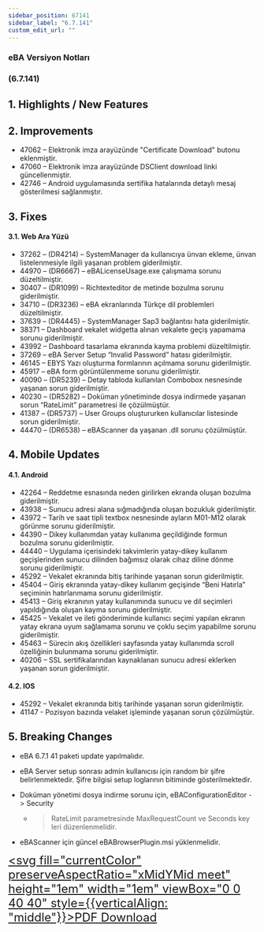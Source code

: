 ```yaml
---
sidebar_position: 67141
sidebar_label: "6.7.141"
custom_edit_url: ""
---
```

### eBA Versiyon Notları

### (6.7.141)

## 1. Highlights / New Features

## 2. Improvements

- 47062 – Elektronik imza arayüzünde "Certificate Download" butonu eklenmiştir.
- 47060 – Elektronik imza arayüzünde DSClient download linki güncellenmiştir.
- 42746 – Android uygulamasında sertifika hatalarında detaylı mesaj gösterilmesi
    sağlanmıştır.

## 3. Fixes

#### 3.1. Web Ara Yüzü

- 37262 – (DR4214) – SystemManager da kullanıcıya ünvan ekleme, ünvan listelenmesiyle
    ilgili yaşanan problem giderilmiştir.
- 44970 – (DR6667) – eBALicenseUsage.exe çalışmama sorunu düzeltilmiştir.
- 30407 – (DR1099) – Richtexteditor de metinde bozulma sorunu giderilmiştir.
- 34710 – (DR3236) – eBA ekranlarında Türkçe dil problemleri düzeltilmiştir.
- 37639 – (DR4445) – SystemManager Sap3 bağlantısı hata giderilmiştir.
- 38371 – Dashboard vekalet widgetta alınan vekalete geçiş yapamama sorunu
    giderilmiştir.
- 43992 – Dashboard tasarlama ekranında kayma problemi düzeltilmiştir.
- 37269 – eBA Server Setup “Invalid Password” hatası giderilmiştir.
- 46145 – EBYS Yazı oluşturma formlarının açılmama sorunu giderilmiştir.
- 45917 – eBA form görüntülenmeme sorunu giderilmiştir.
- 40090 – (DR5239) – Detay tabloda kullanılan Combobox nesnesinde yaşanan sorun
    giderilmiştir.
- 40230 – (DR5282) – Doküman yönetiminde dosya indirmede yaşanan sorun “RateLimit”
    parametresi ile çözülmüştür.
- 41387 – (DR5737) – User Groups oluştururken kullanıcılar listesinde sorun giderilmiştir.
- 44470 – (DR6538) – eBAScanner da yaşanan .dll sorunu çözülmüştür.


## 4. Mobile Updates

#### 4.1. Android

- 42264 – Reddetme esnasında neden girilirken ekranda oluşan bozulma giderilmiştir.
- 43938 – Sunucu adresi alana sığmadığında oluşan bozukluk giderilmiştir.
- 43972 – Tarih ve saat tipli textbox nesnesinde ayların M01-M12 olarak görünme sorunu
    giderilmiştir.
- 44390 – Dikey kullanımdan yatay kullanıma geçildiğinde formun bozulma sorunu
    giderilmiştir.
- 44440 – Uygulama içerisindeki takvimlerin yatay-dikey kullanım geçişlerinden sunucu
    dilinden bağımsız olarak cihaz diline dönme sorunu giderilmiştir.
- 45292 – Vekalet ekranında bitiş tarihinde yaşanan sorun giderilmiştir.
- 45404 – Giriş ekranında yatay-dikey kullanım geçişinde “Beni Hatırla” seçiminin
    hatırlanmama sorunu giderilmiştir.
- 45413 – Giriş ekranının yatay kullanımında sunucu ve dil seçimleri yapıldığında oluşan
    kayma sorunu giderilmiştir.
- 45425 – Vekalet ve ileti gönderiminde kullanıcı seçimi yapılan ekranın yatay ekrana uyum
    sağlamama sorunu ve çoklu seçim yapabilme sorunu giderilmiştir.
- 45463 – Sürecin akış özellikleri sayfasında yatay kullanımda scroll özelliğinin bulunmama
    sorunu giderilmiştir.
- 40206 – SSL sertifikalarından kaynaklanan sunucu adresi eklerken yaşanan sorun
    giderilmiştir.

#### 4.2. IOS

- 45292 – Vekalet ekranında bitiş tarihinde yaşanan sorun giderilmiştir.
- 41147 - Pozisyon bazında velaket işleminde yaşanan sorun çözülmüştür.

## 5. Breaking Changes

- eBA 6.7.1 41 paketi update yapılmalıdır.


- eBA Server setup sonrası admin kullanıcısı için random bir şifre belirlenmektedir. Şifre
    bilgisi setup loglarının bitiminde gösterilmektedir.
- Doküman yönetimi dosya indirme sorunu için, eBAConfigurationEditor - > Security
    - >RateLimit parametresinde MaxRequestCount ve Seconds key leri düzenlenmelidir.
- eBAScanner için güncel eBABrowserPlugin.msi yüklenmelidir.


<font size="5"><a href="https://portal.synergynow.io/#/_redirect/hibEbWLPNIgjq2bcRIx1Rk"  target="_blank"><svg fill="currentColor" preserveAspectRatio="xMidYMid meet" height="1em" width="1em" viewBox="0 0 40 40" style={{verticalAlign: "middle"}}><g><path d="m35.8 8.5q0.6 0.6 1 1.7t0.5 1.9v25.8q0 0.8-0.6 1.5t-1.6 0.6h-30q-0.9 0-1.5-0.6t-0.6-1.5v-35.8q0-0.8 0.6-1.5t1.5-0.6h20q0.9 0 2 0.4t1.7 1.1z m-9.9-5.5v8.4h8.4q-0.3-0.6-0.5-0.9l-7-7q-0.3-0.2-0.9-0.5z m8.5 34.1v-22.8h-9.3q-0.9 0-1.5-0.6t-0.6-1.6v-9.2h-17.1v34.2h28.5z m-11.4-13.2q0.7 0.6 1.8 1.3 1.3-0.2 2.6-0.2 3.3 0 4 1.1 0.4 0.5 0 1.2 0 0 0 0l0 0v0.1q-0.2 0.8-1.6 0.8-1.1 0-2.6-0.4t-2.9-1.2q-4.9 0.5-8.7 1.8-3.4 5.9-5.4 5.9-0.4 0-0.7-0.2l-0.5-0.2q0-0.1-0.1-0.2-0.3-0.2-0.2-0.8 0.2-0.8 1.3-2t2.9-2.1q0.3-0.2 0.5 0.1 0.1 0 0.1 0.1 1.1-1.9 2.4-4.4 1.5-3.1 2.3-5.9-0.5-1.8-0.7-3.5t0.2-2.9q0.2-0.9 0.9-0.9h0.5q0.5 0 0.8 0.4 0.4 0.4 0.2 1.5-0.1 0.1-0.1 0.2 0 0 0 0.1v0.7q0 2.8-0.3 4.3 1.2 3.7 3.3 5.3z m-12.9 9.2q1.2-0.6 3.1-3.5-1.2 0.8-2 1.8t-1.1 1.7z m8.9-20.6q-0.4 1-0.1 3 0.1-0.2 0.2-1 0-0.1 0.1-0.9 0.1-0.1 0.1-0.2 0-0.1 0-0.1t0 0 0 0q0-0.5-0.3-0.8 0 0 0 0v0z m-2.8 14.8q3-1.2 6.4-1.8-0.1 0-0.3-0.2t-0.4-0.3q-1.7-1.5-2.8-4-0.6 2-1.9 4.4-0.7 1.3-1 1.9z m14.4-0.4q-0.5-0.5-3.1-0.5 1.7 0.6 2.8 0.6 0.3 0 0.4 0 0 0-0.1-0.1z"></path></g></svg>PDF Download</a></font>